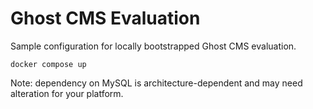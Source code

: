 # Ghost CMS Evaluation

Sample configuration for locally bootstrapped Ghost CMS
evaluation.

```
docker compose up
```

Note: dependency on MySQL is architecture-dependent and may need
alteration for your platform.
